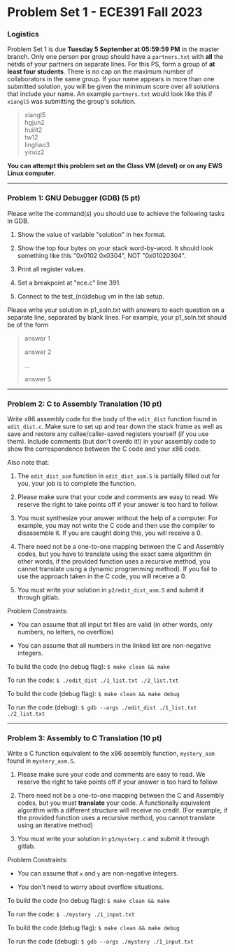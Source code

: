 # Problem Set 1 - ECE391 Fall 2023

### Logistics
Problem Set 1 is due **Tuesday 5 September at 05:59:59 PM** in the master branch. Only one
person per group should have a `partners.txt` with **all** the netids of your partners on separate lines.
For this PS, form a group of **at least four students**.  There is no cap on the maximum number of collaborators in the same group. If your name appears in more than one submitted solution, you will be given the minimum score over all solutions that include your name.
An example `partners.txt` would look like this if `xiangl5` was submitting the group's solution.

> xiangl5 <br>
> hgjun2 <br>
> huilit2 <br>
> tw12 <br>
> linghao3 <br>
> yiruiz2 <br>


**You can attempt this problem set on the Class VM (devel) or on any EWS Linux computer.**

---   

### Problem 1: GNU Debugger (GDB) (5 pt)
Please write the command(s) you should use to achieve the following tasks in GDB.    

1. Show the value of variable "solution" in hex format.   

2. Show the top four bytes on your stack word-by-word.  It should look something like this "0x0102 0x0304", NOT "0x01020304".

3. Print all register values.

4. Set a breakpoint at "ece.c" line 391.

5. Connect to the test\_(no)debug vm in the lab setup.

Please write your solution in p1\_soln.txt with answers to each question on a separate line, separated by blank lines. For example, your p1\_soln.txt should be of the form
> answer 1
>
> answer 2 
>
>
> ...
>
>
> answer 5

---

### Problem 2: C to Assembly Translation (10 pt)
Write x86 assembly code for the body of the `edit_dist` function found in `edit_dist.c`. Make sure to set up and tear down the stack frame as well as save and restore any callee/caller-saved registers yourself (if you use them). Include comments (but don't overdo it!) in your assembly code to show the correspondence between the C code and your x86 code.

Also note that:   

1. The `edit_dist_asm` function in `edit_dist_asm.S` is partially filled out for you, your job is to complete the function.

2. Please make sure that your code and comments are easy to read. We reserve the right to take points off if your answer is too hard to follow.

3. You must synthesize your answer without the help of a computer. For example, you may not write the C code and then use the compiler to disassemble it. If you are caught doing this, you will receive a 0.

4. There need not be a one-to-one mapping between the C and Assembly codes, but you have to translate using the exact same algorithm (in other words, if the provided function uses a recursive method, you cannot translate using a dynamic programming method). If you fail to use the approach taken in the C code, you will receive a 0.   

5. You must write your solution in `p2/edit_dist_asm.S` and submit it through gitlab.

Problem Constraints:   

- You can assume that all input txt files are valid (in other words, only numbers, no letters, no overflow)

- You can assume that all numbers in the linked list are non-negative integers.

To build the code (no debug flag):
`$ make clean && make`

To run the code:
`$ ./edit_dist ./1_list.txt ./2_list.txt`

To build the code (debug flag):
`$ make clean && make debug`

To run the code (debug):
`$ gdb --args ./edit_dist ./1_list.txt ./2_list.txt`

---

### Problem 3: Assembly to C Translation (10 pt)
Write a C function equivalent to the x86 assembly function, `mystery_asm` found in `mystery_asm.S`.

1. Please make sure your code and comments are easy to read. We reserve the right to take points off if your answer is too hard to follow.

2. There need not be a one-to-one mapping between the C and Assembly codes, but you must **translate** your code.  A functionally equivalent algorithm with a different structure will receive no credit.  (For example, if the provided function uses a recursive method, you cannot translate using an iterative method)

3. You must write your solution in `p3/mystery.c` and submit it through gitlab.

Problem Constraints:   

- You can assume that `x` and `y` are non-negative integers.

- You don't need to worry about overflow situations.

To build the code (no debug flag):
`$ make clean && make`

To run the code:
`$ ./mystery ./1_input.txt`

To build the code (debug flag):
`$ make clean && make debug`

To run the code (debug):
`$ gdb --args ./mystery ./1_input.txt`

